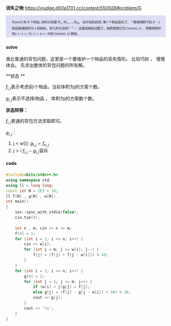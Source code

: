 **消失之物**
https://vjudge.d0j1a1701.cc/contest/550928#problem/G

![image-20230403213924776](image-20230403213924776.png)

#### solve

类比普通的背包问题，这里是一个要维护一个物品的丢失情形。
比较巧妙 ， 慢慢体会。
先求出整体的背包问题的所有解。


**状态 **

$f_{i,j}$表示考虑前i个物品，当前体积为j的方案个数。

$g_{i,j}$表示不选择i物品 ， 体积为j的方案数个数。

**状态转移：**

$f_{i , j}$普通的背包方法求取即可。

$g_{i , j}$：

1. j < w[i]: $g_{i,j} = f_{n , j}$
2. $j > i$ $f_{i,j} - g_{i , j}$容斥

#### code

```cpp
#include<bits/stdc++.h>
using namespace std;
using ll = long long;
const int N = 2E3 + 10;
ll f[N] , g[N] , w[N];
int main()
{
	ios::sync_with_stdio(false);
	cin.tie(0);

	int n , m; cin >> n >> m;
	f[0] = 1;
	for (int i = 1; i <= n; i++) {
		cin >> w[i];
		for (int j = m; j >= w[i]; j--) {
			f[j] = (f[j] + f[j - w[i]]) % 10;
		}
	}
	for (int i = 1; i <= n; i++) {
		g[0] = 1;
		for (int j = 1; j <= m; j++) {
			if (w[i] > j)g[j] = f[j];
			else g[j] = (f[j] - g[j - w[i]] + 10) % 10;
			cout << g[j];
		}
		cout << '\n';
	}
}
```

